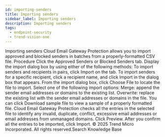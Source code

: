 ```yaml
---
id: importing-senders
title: Importing senders
sidebar_label: Importing senders
description: Importing senders
tags:
  - endpoint-security
  - trend-vision-one
---
```


 Importing senders Cloud Email Gateway Protection allows you to import approved and blocked senders in batches from a properly-formatted CSV file. Procedure Click the Approved Senders or Blocked Senders tab. Display the import dialog box by using either of the following methods: To import senders and recipients in pairs, click Import on the tab. To import senders for a specific recipient, click a recipient name, and click Import in the dialog box that appears. From the import dialog box, click Choose File to locate the file to import. Select one of the following import options: Merge: append the sender email addresses or domains to the existing list. Overwrite: replace the existing list with the sender email addresses or domains in the file. You can click Download sample file to view a sample of a properly formatted file. Cloud Email Gateway Protection checks all the entries in the selected file to identify any invalid, duplicate, conflict, excessive email addresses or email addresses from unmanaged domains. Click Preview. After you confirm all the entries to be imported, click Import. © 2025 Trend Micro Incorporated. All rights reserved.Search Knowledge Base